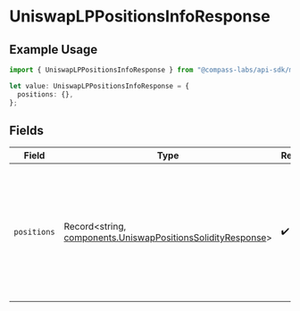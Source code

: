 # UniswapLPPositionsInfoResponse

## Example Usage

```typescript
import { UniswapLPPositionsInfoResponse } from "@compass-labs/api-sdk/models/components";

let value: UniswapLPPositionsInfoResponse = {
  positions: {},
};
```

## Fields

| Field                                                                                                                      | Type                                                                                                                       | Required                                                                                                                   | Description                                                                                                                |
| -------------------------------------------------------------------------------------------------------------------------- | -------------------------------------------------------------------------------------------------------------------------- | -------------------------------------------------------------------------------------------------------------------------- | -------------------------------------------------------------------------------------------------------------------------- |
| `positions`                                                                                                                | Record<string, [components.UniswapPositionsSolidityResponse](../../models/components/uniswappositionssolidityresponse.md)> | :heavy_check_mark:                                                                                                         |  Liquidity provision positions belonging to a particular user keyed by the<br/>        token of owner index of the position.  |